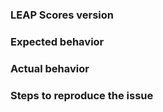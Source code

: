 ### LEAP Scores version


### Expected behavior


### Actual behavior


### Steps to reproduce the issue
